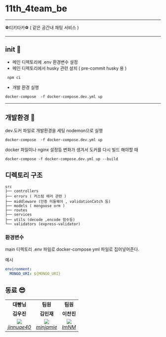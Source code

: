 # 11th_4team_be
---

⚽️티키타카⚽️ ( 같은 공간내 채팅 서비스 )


---
## init 🌟

- 메인 디렉토리에 .env 환경변수 설정
- 메인 디렉토리에서 husky 관련 설치 ( pre-commit husky 용 )
```shell
 npm ci
```
- 개발 환경 실행
```shell
docker-compose  -f docker-compose.dev.yml up
```
---
## 개발환경 🔨

dev.도커 파일로 개발환경을 세팅
nodemon으로 실행

```shell
docker-compose  -f docker-compose.dev.yml up
```

docker 파일이나 nginx 설정등 변화가 생겨서 도커를 다시 빌드 해야할 때

```shell
docker-compose -f docker-compose.dev.yml up --build
```

## 디렉토리 구조
    src
    ├── controllers
    ├── errors ( 커스텀 에러 관련 )
    ├── middleware (인증 미들웨어 , validationCatch 등)
    ├── models ( mongoose orm )
    ├── routes
    ├── services
    ├── utils (decode ,encode 함수등)
    └── validators (express-validator)

### 환경변수

main 디렉토리 .env 파일로 docker-compose yml 파일로 집어넣어준다.

예시

```yaml
environment:
  MONGO_URI: ${MONGO_URI}
```



## 동료 😎

<table>
    <tr align="center">
        <td><B>대빵님<B></td>
        <td><B>팀원<B></td>
        <td><B>팀원<B></td>
    </tr>
    <tr align="center">
        <td><B>김우진<B></td>
        <td><B>김민재<B></td>
        <td><B>이찬진<B></td>
    </tr>
    <tr align="center">
        <td>
            <img src="https://github.com/jinnuae40.png?size=100">
            <br>
            <a href="https://github.com/jinnuae40"><I>jinnuae40</I></a>
        </td>
        <td>
            <img src="https://github.com/minjamie.png?size=100">
            <br>
            <a href="https://github.com/minjamie"><I>minjamie</I></a>
        </td>
        <td>
            <img src="https://github.com/ImNM.png?size=100">
            <br>
            <a href="https://github.com/ImNM"><I>ImNM</I></a>
        </td>
    </tr>
</table>